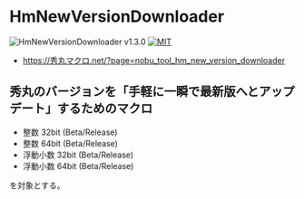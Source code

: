 # HmNewVersionDownloader

![HmNewVersionDownloader v1.3.0](https://img.shields.io/badge/HmNewVersionDownloader-v1.3.0-6479ff.svg)
[![MIT](https://img.shields.io/badge/license-MIT-blue.svg?style=flat)](LICENSE)

- https://秀丸マクロ.net/?page=nobu_tool_hm_new_version_downloader

## 秀丸のバージョンを「手軽に一瞬で最新版へとアップデート」するためのマクロ

- 整数 32bit (Beta/Release)
- 整数 64bit (Beta/Release)
- 浮動小数 32bit (Beta/Release)
- 浮動小数 64bit (Beta/Release)

を対象とする。
